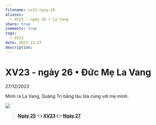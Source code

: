 ```yaml
---
filename: xv23-ngay-26
aliases:
  - XV23 - ngày 26 • La Vang
share: true
comments: true
tags:
  - XV23
date: 2023-12-27
description: 
---
```

# XV23 - ngày 26 • Đức Mẹ La Vang  
  
*27/12/2023*  
  
Mình ra La Vang, Quảng Trị bằng tàu lửa cùng vơi mẹ mình.  
  
  
![](https://i.imgur.com/DgBrnyk.png)  
  
  
  
  
  
> **[Ngày 25](./xv23-ngay-25.md) 👈 [XV23](./xuyen-viet-2023.md) 👉 [Ngày 27](./xv23-ngay-27.md)**